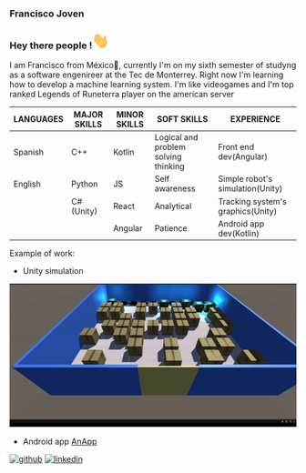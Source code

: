 ### Francisco Joven

### Hey there people !<img src="https://github.com/Mrjojosa/Mrjojosa/blob/main/Assets/wave.gif"  width = 30px> 

I am Francisco from México🌮, currently I'm on my sixth semester of studyng as a software engenireer at the Tec de Monterrey. Right now I'm learning how to develop a machine learning system. I'm like videogames and I'm top ranked Legends of Runeterra player on the american server

| LANGUAGES |MAJOR SKILLS | MINOR SKILLS | SOFT SKILLS | EXPERIENCE |
|---|---|---|---|---|
| Spanish | C++ | Kotlin | Logical and problem solving thinking | Front end dev(Angular) |
| English | Python | JS | Self awareness | Simple robot's simulation(Unity) |
| | C#(Unity) | React | Analytical | Tracking system's graphics(Unity) |
| | | Angular | Patience | Android app dev(Kotlin) |

Example of work:
- Unity simulation

![UnSim](https://github.com/Mrjojosa/Mrjojosa/blob/main/Assets/189465703-1e598e76-0b7c-4376-a787-76be9498d069.gif)

- Android app
[AnApp](https://github.com/Mrjojosa/Mrjojosa/blob/main/Assets/ademanosLoginApp.png")


[<img src='https://cdn.jsdelivr.net/npm/simple-icons@3.0.1/icons/github.svg' alt='github' height='40'>](https://github.com/Mrjojosa)              [<img src='https://cdn.jsdelivr.net/npm/simple-icons@3.0.1/icons/linkedin.svg' alt='linkedin' height='40'>](https://linkedin.com/in/francisco-joven)    


